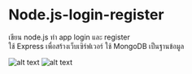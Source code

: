 # Node.js-login-register
เขียน node.js ทำ app login และ register <br/>
ใช้ Express เพื่อสร้างเว็บเซิร์ฟเวอร์
ใช้ MongoDB เป็นฐานข้อมูล

![alt text](https://s8.gifyu.com/images/04f56de4715e0c09cd.png)
![alt text](https://s2.gifyu.com/images/05d236bd16eb7859d5.png)
